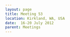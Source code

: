 ```yaml
---
layout: page
title: Meeting 53
location: Kirkland, WA, USA
date:  16-20 July 2012
parent: Meetings
---
```

